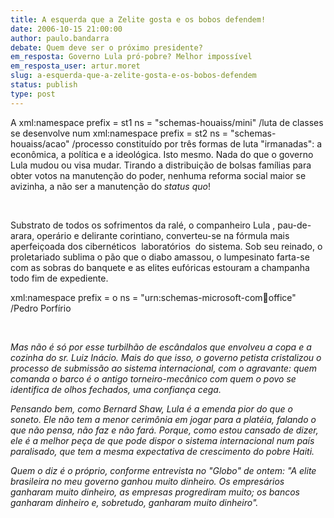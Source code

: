 ```yaml
---
title: A esquerda que a Zelite gosta e os bobos defendem!
date: 2006-10-15 21:00:00
author: paulo.bandarra
debate: Quem deve ser o próximo presidente?
em_resposta: Governo Lula pró-pobre? Melhor impossível
em_resposta_user: artur.moret
slug: a-esquerda-que-a-zelite-gosta-e-os-bobos-defendem
status: publish 
type: post
---
```


A xml:namespace prefix = st1 ns = "schemas-houaiss/mini" /luta de classes se desenvolve num xml:namespace prefix = st2 ns = "schemas-houaiss/acao" /processo constituído por três formas de luta "irmanadas": a econômica, a política e a ideológica. Isto mesmo. Nada do que o governo Lula mudou ou visa mudar. Tirando a distribuição de bolsas famílias para obter votos na manutenção do poder, nenhuma reforma social maior se avizinha, a não ser a manutenção do *status* *quo*!


 


Substrato de todos os sofrimentos da ralé, o companheiro Lula , pau-de-arara, operário e delirante corintiano, converteu-se na fórmula mais aperfeiçoada dos cibernéticos  laboratórios  do sistema. Sob seu reinado, o proletariado sublima o pão que o diabo amassou, o lumpesinato farta-se com as sobras do banquete e as elites eufóricas estouram a champanha todo fim de expediente.


xml:namespace prefix = o ns = "urn:schemas-microsoft-com:office:office" /Pedro Porfírio


 


*Mas não é só por esse turbilhão de escândalos que envolveu a copa e a cozinha do sr. Luiz Inácio. Mais do que isso, o governo petista cristalizou o processo de submissão ao sistema internacional, com o agravante: quem comanda o barco é o antigo torneiro-mecânico com quem o povo se identifica de olhos fechados, uma confiança cega.* 


*Pensando bem, como Bernard Shaw, Lula é a emenda pior do que o soneto. Ele não tem a menor cerimônia em jogar para a platéia, falando o que não pensa, não faz e não fará. Porque, como estou cansado de dizer, ele é a melhor peça de que pode dispor o sistema internacional num país paralisado, que tem a mesma expectativa de crescimento do pobre Haiti.* 


*Quem o diz é o próprio, conforme entrevista no "Globo" de ontem: "A elite brasileira no meu governo ganhou muito dinheiro. Os empresários ganharam muito dinheiro, as empresas progrediram muito; os bancos ganharam dinheiro e, sobretudo, ganharam muito dinheiro".* 


